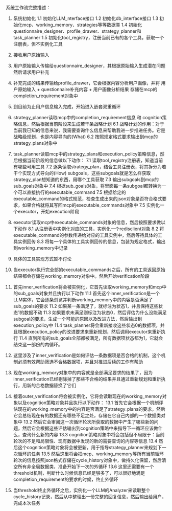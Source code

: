 系统工作流完整描述：

1. 系统初始化
    1.1 初始化LLM_nterface接口
    1.2 初始化db_interface接口
    1.3 初始化mcp、working_memory、strategies等等数据类
    1.4 初始化questionnaire_designer、profile_drawer、strategy_planner和task_planner
    1.5 初始化tool_registry，注册当前已有的各个工具，获取一个注册表，但不实例化工具

2. 接收用户原始输入
3. 用户原始输入传输给questionnaire_designer，其根据原始输入生成潜在问题然后请求用户补充
4. 补充完成的结果传输给profile_drawer，它会根据内容分析用户画像，并将 用户原始输入 + questionnaire补充内容 + 用户画像分析结果 存储在mcp的completion_requirement对象中
5. 到目前为止用户信息输入完成，开始进入嵌套双重循环

6. strategy_planner读取mcp中的completion_requirement信息 和 cognition策略信息，然后根据当前阶段来生成若干条战略计划
    6.1 战略计划的作用：对于当前我已知的信息来说，我需要查询什么信息来帮助我进一步推进任务。它是战略级规划，也是内容导向的(What)
    6.2 按照规定格式要求输出到mcp的strategy_plans对象中

7. task_planner读取mcp中的strategy_plans和execution_policy策略信息，然后根据当前阶段的信息做以下动作：
    7.1 读取tool_registry注册表，知道当前有哪些可用工具
    7.2 逐条读取strategy_plan，结合工具注册表，将其拆分为若干个实现方式导向的(How) subgoals，这些subgoals就是怎么样获取strategy_plan想知道的东西，用哪个工具获取
    7.3 输出subgoals到mcp的sub_goals对象中
    7.4 根据sub_goals对象，将里面每一条subgoal都转换为一个可以直接执行的executable_command
    7.5 根据给定的executable_command的格式规范，检查生成出来的json对象是否符合格式要求，如果合格就将其写回mcp的executable_commands对象中
    7.5 实例化一个executor，开始execution阶段


8. executor读取mcp中executable_commands对象的信息，然后按照要求做以下动作
    8.1 从注册表中实例化对应的工具，实例化一个redisclient对象
    8.2 将executable_command的参数传递给对应的工具实例中，然后等待具体的工具实例回传
    8.3 将每一个具体的工具实例回传的信息，包装为规定格式，输出到working_memory中记录

9. 具体的工具实现方式暂不讨论
10. 当executor执行完全部的executable_commands之后，所有的工具返回原始结果都会存储在working_memory对象中。然后开始verification阶段

11. 首先inner_verification将会被实例化，它首先读取working_memory和mcp中的sub_goals对象并且执行以下动作
    11.1 首先这个inner_verification是一个LLM实体，它会逐条浏览并判断working_memory中的内容是否满足了sub_goals的要求
    11.2 如果某一条满足了，就标注为状态1，并且保持这些状态1的数据不动
    11.3 如果要求未满足则标注为状态0，然后评估为什么没能满足subgoal的要求，生成一个可能的原因以及改进方法，然后输出到execution_policy中
    11.4 task_planner将会重新接收这些状态0的数据项，并且根据execution_policy的改进要求来重新规划，然后调用executor来重新执行
    11.4 直到所有的sub_goals全部都被满足，所有数据项状态都为1，它就会结束这一部份的内循环。

12. 这里涉及了inner_verification是如何评估一条数据项是否合格的机制，这个机制必须有效帮助筛选不合格数据项，并且对推进后续的工作有帮助
13. 现在working_memory对象中的内容就是全部满足要求的结果了，因为inner_verification已经剔除掉了那些不合格的结果并且通过重新规划和重新执行，用新的合格数据替换了它们

13. 接着outer_verification将会被实例化，它将会读取现在的working_memory对象以及cognition策略对象并且执行以下动作：
    13.1 首先它会根据一个机制评估现在的working_memory中的内容是否满足了strategy_plans的要求，然后它会总结现在有的数据还有哪些不足之处，存储在它自己内部的一个数据类对象中
    13.2 然后它会审阅这一次循环轮次所获取的数据中产生了哪些新的问题，然后它会根据这些评估输出到cognition策略中来指导下一循环应该做什么，查询什么新的内容
    13.3 cognition策略对象中将会包括但不局限于：当前轮次的不足和局限性、现有数据中发现的新的需要查询的内容等信息
    13.4 然后这个cognition策略对象将会被更新，用于指导strategy_planner来规划下一次循环的任务
    13.5 然后这里将会把mcp、working_memory等所有当前循环轮次的信息按照json格式存储在cycle_history对象中，做持久化保留，然后清空所有非全局数据类，准备开始下一次的外循环
    13.6 这里还需要有一个threshold机制，判断什么时候信息已经足够多了，可以很好地满足completion_requirement的要求的时候，终止外循环

14. 当threshold终止外循环之后，实例化一个LLM的Analyzer来读取整个cycle_history记录，然后从中整理出一份完整的回复信息，然后输出给用户，完成本次任务

